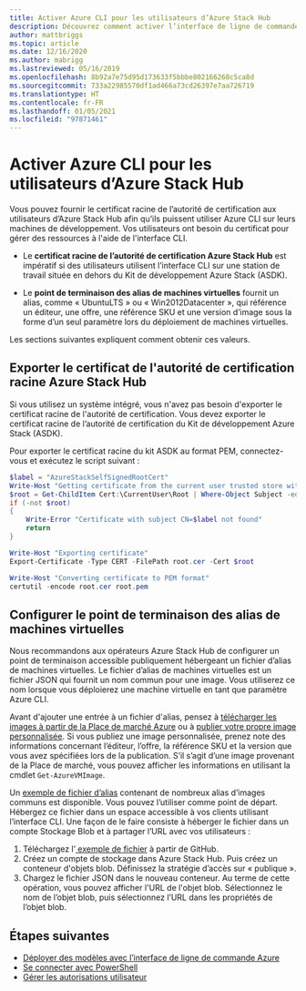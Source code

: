 ```yaml
---
title: Activer Azure CLI pour les utilisateurs d’Azure Stack Hub
description: Découvrez comment activer l’interface de ligne de commande (CLI) multiplateforme pour gérer et déployer des ressources sur Azure Stack Hub.
author: mattbriggs
ms.topic: article
ms.date: 12/16/2020
ms.author: mabrigg
ms.lastreviewed: 05/16/2019
ms.openlocfilehash: 8b92a7e75d95d173633f5bbbe802166268c5ca8d
ms.sourcegitcommit: 733a22985570df1ad466a73cd26397e7aa726719
ms.translationtype: HT
ms.contentlocale: fr-FR
ms.lasthandoff: 01/05/2021
ms.locfileid: "97871461"
---
```

# <a name="enable-azure-cli-for-azure-stack-hub-users"></a>Activer Azure CLI pour les utilisateurs d’Azure Stack Hub

Vous pouvez fournir le certificat racine de l’autorité de certification aux utilisateurs d’Azure Stack Hub afin qu’ils puissent utiliser Azure CLI sur leurs machines de développement. Vos utilisateurs ont besoin du certificat pour gérer des ressources à l'aide de l'interface CLI.

 - Le **certificat racine de l’autorité de certification Azure Stack Hub** est impératif si des utilisateurs utilisent l’interface CLI sur une station de travail située en dehors du Kit de développement Azure Stack (ASDK).  

 - Le **point de terminaison des alias de machines virtuelles** fournit un alias, comme « UbuntuLTS » ou « Win2012Datacenter », qui référence un éditeur, une offre, une référence SKU et une version d’image sous la forme d’un seul paramètre lors du déploiement de machines virtuelles.  

Les sections suivantes expliquent comment obtenir ces valeurs.

## <a name="export-the-azure-stack-hub-ca-root-certificate"></a>Exporter le certificat de l'autorité de certification racine Azure Stack Hub

Si vous utilisez un système intégré, vous n'avez pas besoin d'exporter le certificat racine de l'autorité de certification. Vous devez exporter le certificat racine de l’autorité de certification du Kit de développement Azure Stack (ASDK).

Pour exporter le certificat racine du kit ASDK au format PEM, connectez-vous et exécutez le script suivant :

```powershell
$label = "AzureStackSelfSignedRootCert"
Write-Host "Getting certificate from the current user trusted store with subject CN=$label"
$root = Get-ChildItem Cert:\CurrentUser\Root | Where-Object Subject -eq "CN=$label" | select -First 1
if (-not $root)
{
    Write-Error "Certificate with subject CN=$label not found"
    return
}

Write-Host "Exporting certificate"
Export-Certificate -Type CERT -FilePath root.cer -Cert $root

Write-Host "Converting certificate to PEM format"
certutil -encode root.cer root.pem
```

## <a name="set-up-the-vm-aliases-endpoint"></a>Configurer le point de terminaison des alias de machines virtuelles

Nous recommandons aux opérateurs Azure Stack Hub de configurer un point de terminaison accessible publiquement hébergeant un fichier d’alias de machines virtuelles. Le fichier d’alias de machines virtuelles est un fichier JSON qui fournit un nom commun pour une image. Vous utiliserez ce nom lorsque vous déploierez une machine virtuelle en tant que paramètre Azure CLI.  

Avant d'ajouter une entrée à un fichier d'alias, pensez à [télécharger les images à partir de la Place de marché Azure](azure-stack-download-azure-marketplace-item.md) ou à [publier votre propre image personnalisée](azure-stack-add-vm-image.md). Si vous publiez une image personnalisée, prenez note des informations concernant l’éditeur, l’offre, la référence SKU et la version que vous avez spécifiées lors de la publication. S’il s’agit d’une image provenant de la Place de marché, vous pouvez afficher les informations en utilisant la cmdlet `Get-AzureVMImage`.  

Un [exemple de fichier d’alias](https://raw.githubusercontent.com/Azure/azure-rest-api-specs/master/arm-compute/quickstart-templates/aliases.json) contenant de nombreux alias d’images communs est disponible. Vous pouvez l’utiliser comme point de départ. Hébergez ce fichier dans un espace accessible à vos clients utilisant l’interface CLI. Une façon de le faire consiste à héberger le fichier dans un compte Stockage Blob et à partager l’URL avec vos utilisateurs :

1. Téléchargez l’[ exemple de fichier](https://raw.githubusercontent.com/Azure/azure-rest-api-specs/master/arm-compute/quickstart-templates/aliases.json) à partir de GitHub.
2. Créez un compte de stockage dans Azure Stack Hub. Puis créez un conteneur d'objets blob. Définissez la stratégie d’accès sur « publique ».  
3. Chargez le fichier JSON dans le nouveau conteneur. Au terme de cette opération, vous pouvez afficher l'URL de l'objet blob. Sélectionnez le nom de l’objet blob, puis sélectionnez l’URL dans les propriétés de l’objet blob.

## <a name="next-steps"></a>Étapes suivantes

- [Déployer des modèles avec l’interface de ligne de commande Azure](../user/azure-stack-deploy-template-command-line.md )
- [Se connecter avec PowerShell](powershell-install-az-module.md)
- [Gérer les autorisations utilisateur](azure-stack-manage-permissions.md)
